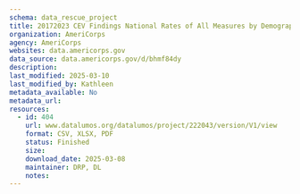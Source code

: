 ```yaml
---
schema: data_rescue_project 
title: 20172023 CEV Findings National Rates of All Measures by Demographics from the Current Population Survey Civic Engagement and Volunteering Supplement
organization: AmeriCorps
agency: AmeriCorps
websites: data.americorps.gov
data_source: data.americorps.gov/d/bhmf84dy
description: 
last_modified: 2025-03-10
last_modified_by: Kathleen
metadata_available: No
metadata_url: 
resources:
  - id: 404
    url: www.datalumos.org/datalumos/project/222043/version/V1/view
    format: CSV, XLSX, PDF
    status: Finished
    size: 
    download_date: 2025-03-08
    maintainer: DRP, DL
    notes: 
---
```

